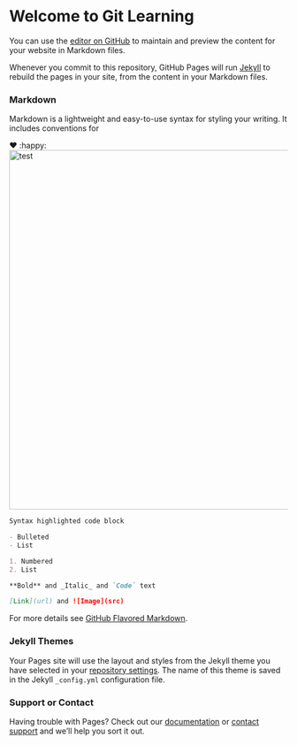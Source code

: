 # Welcome to Git Learning

You can use the [editor on GitHub](https://github.com/s2vinay/GitLearning/edit/master/README.md) to maintain and preview the content for your website in Markdown files.

Whenever you commit to this repository, GitHub Pages will run [Jekyll](https://jekyllrb.com/) to rebuild the pages in your site, from the content in your Markdown files.

### Markdown

Markdown is a lightweight and easy-to-use syntax for styling your writing. It includes conventions for

:heart: :happy:
<a target="_blank" href="https://cloud.githubusercontent.com/assets/28564351/25853815/a814b002-34eb-11e7-9a25-0ac35d869db1.png">
<img alt="test" src="https://cloud.githubusercontent.com/assets/28564351/25853815/a814b002-34eb-11e7-9a25-0ac35d869db1.png" width="650">
</a>
```markdown
Syntax highlighted code block

- Bulleted
- List

1. Numbered
2. List

**Bold** and _Italic_ and `Code` text

[Link](url) and ![Image](src)
```

For more details see [GitHub Flavored Markdown](https://guides.github.com/features/mastering-markdown/).

### Jekyll Themes

Your Pages site will use the layout and styles from the Jekyll theme you have selected in your [repository settings](https://github.com/s2vinay/GitLearning/settings). The name of this theme is saved in the Jekyll `_config.yml` configuration file.

### Support or Contact

Having trouble with Pages? Check out our [documentation](https://help.github.com/categories/github-pages-basics/) or [contact support](https://github.com/contact) and we’ll help you sort it out.
